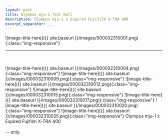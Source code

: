 ```yaml
---
layout: post
title: Olympus mju-1 Test Roll
description: Olympus mju-1 x Expired Fujifilm X-TRA 400
excerpt_separator: ___
---
```

  ![image-title-here]({{ site.baseurl }}/images/000032310001.png){:class="img-responsive"}
  ___
  <br/>
  <br/>
  ![image-title-here]({{ site.baseurl }}/images/000032310004.png){:class="img-responsive"}
  ![image-title-here]({{ site.baseurl }}/images/000032310009.png){:class="img-responsive"}
  ![image-title-here]({{ site.baseurl }}/images/000032310012.png){:class="img-responsive"}
  ![image-title-here]({{ site.baseurl }}/images/000032310015.png){:class="img-responsive"}
  ![image-title-here]({{ site.baseurl }}/images/000032310017.png){:class="img-responsive"}
  ![image-title-here]({{ site.baseurl }}/images/000032310020.png){:class="img-responsive"}
  ![image-title-here]({{ site.baseurl }}/images/000032310025.png){:class="img-responsive"}
  Olympus mju-1 x Expired Fujifilm X-TRA 400
  <br/>
  <br/>
  -- only.
  
  
  
  